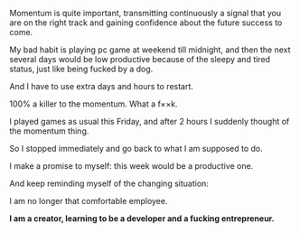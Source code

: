 
Momentum is quite important, transmitting continuously a signal that you are on the right track and gaining confidence about the future success to come.

My bad habit is playing pc game at weekend till midnight, and then the next several days would be low productive because of the sleepy and tired status, just like being fucked by a dog.

And I have to use extra days and hours to restart.

100% a killer to the momentum. What a f××k.

I played games as usual this Friday, and after 2 hours I suddenly thought of the momentum thing.

So I stopped immediately and go back to what I am supposed to do.

I make a promise to myself: this week would be a productive one.

And keep reminding myself of the changing situation:

I am no longer that comfortable employee.

**I am a creator, learning to be a developer and a fucking entrepreneur.**

